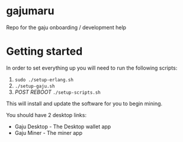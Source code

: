 # gajumaru
Repo for the gaju onboarding / development help

# Getting started
In order to set everything up you will need to run the following scripts:
1. `sudo ./setup-erlang.sh`
2. `./setup-gaju.sh`
3. *POST REBOOT* `./setup-scripts.sh`

This will install and update the software for you to begin mining.

You should have 2 desktop links:
* Gaju Desktop - The Desktop wallet app
* Gaju Miner - The miner app


